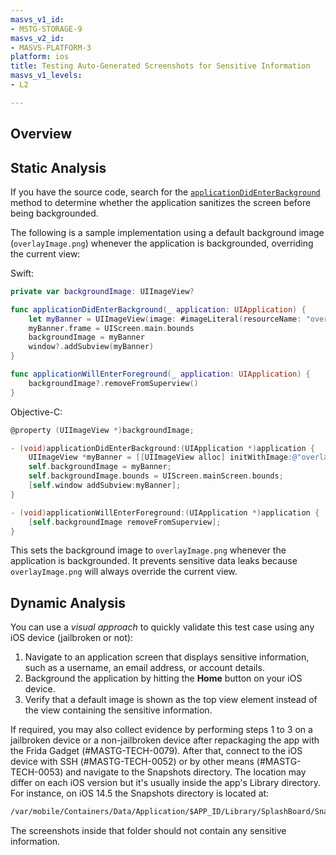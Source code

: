 ```yaml
---
masvs_v1_id:
- MSTG-STORAGE-9
masvs_v2_id:
- MASVS-PLATFORM-3
platform: ios
title: Testing Auto-Generated Screenshots for Sensitive Information
masvs_v1_levels:
- L2

---
```


## Overview

## Static Analysis

If you have the source code, search for the [`applicationDidEnterBackground`](https://developer.apple.com/documentation/uikit/uiapplicationdelegate/1622997-applicationdidenterbackground) method to determine whether the application sanitizes the screen before being backgrounded.

The following is a sample implementation using a default background image (`overlayImage.png`) whenever the application is backgrounded, overriding the current view:

Swift:

```swift
private var backgroundImage: UIImageView?

func applicationDidEnterBackground(_ application: UIApplication) {
    let myBanner = UIImageView(image: #imageLiteral(resourceName: "overlayImage"))
    myBanner.frame = UIScreen.main.bounds
    backgroundImage = myBanner
    window?.addSubview(myBanner)
}

func applicationWillEnterForeground(_ application: UIApplication) {
    backgroundImage?.removeFromSuperview()
}
```

Objective-C:

```objectivec
@property (UIImageView *)backgroundImage;

- (void)applicationDidEnterBackground:(UIApplication *)application {
    UIImageView *myBanner = [[UIImageView alloc] initWithImage:@"overlayImage.png"];
    self.backgroundImage = myBanner;
    self.backgroundImage.bounds = UIScreen.mainScreen.bounds;
    [self.window addSubview:myBanner];
}

- (void)applicationWillEnterForeground:(UIApplication *)application {
    [self.backgroundImage removeFromSuperview];
}
```

This sets the background image to `overlayImage.png` whenever the application is backgrounded. It prevents sensitive data leaks because `overlayImage.png` will always override the current view.

## Dynamic Analysis

You can use a _visual approach_ to quickly validate this test case using any iOS device (jailbroken or not):

1. Navigate to an application screen that displays sensitive information, such as a username, an email address, or account details.
2. Background the application by hitting the **Home** button on your iOS device.
3. Verify that a default image is shown as the top view element instead of the view containing the sensitive information.

If required, you may also collect evidence by performing steps 1 to 3 on a jailbroken device or a non-jailbroken device after repackaging the app with the Frida Gadget (#MASTG-TECH-0079). After that, connect to the iOS device with SSH (#MASTG-TECH-0052) or by other means (#MASTG-TECH-0053) and navigate to the Snapshots directory. The location may differ on each iOS version but it's usually inside the app's Library directory. For instance, on iOS 14.5 the Snapshots directory is located at:

```txt
/var/mobile/Containers/Data/Application/$APP_ID/Library/SplashBoard/Snapshots/sceneID:$APP_NAME-default/
```

The screenshots inside that folder should not contain any sensitive information.
